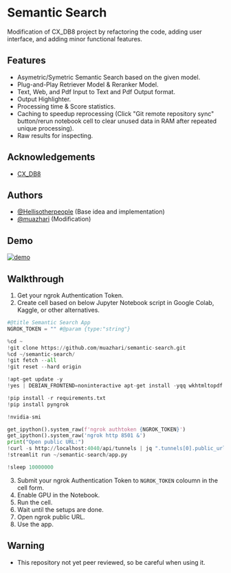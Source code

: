
# Semantic Search

Modification of CX_DB8 project by refactoring the code, adding user interface, and adding minor functional features.


## Features

- Asymetric/Symetric Semantic Search based on the given model.
- Plug-and-Play Retriever Model & Reranker Model.
- Text, Web, and Pdf Input to Text and Pdf Output format.
- Output Highlighter.
- Processing time & Score statistics.
- Caching to speedup reprocessing (Click "Git remote repository sync" button/rerun notebook cell to clear unused data in RAM after repeated unique processing).
- Raw results for inspecting.

## Acknowledgements

 - [CX_DB8](https://github.com/Hellisotherpeople/CX_DB8)

## Authors

- [@Hellisotherpeople](https://github.com/Hellisotherpeople) (Base idea and implementation)
- [@muazhari](https://github.com/muazhari) (Modification)

## Demo

[![demo](http://img.youtube.com/vi/bu93G6YesaQ/0.jpg)](http://www.youtube.com/watch?v=bu93G6YesaQ)

## Walkthrough 

1. Get your ngrok Authentication Token.
2. Create cell based on below Jupyter Notebook script in Google Colab, Kaggle, or other alternatives.

```python
#@title Semantic Search App
NGROK_TOKEN = "" #@param {type:"string"} 

%cd ~
!git clone https://github.com/muazhari/semantic-search.git
%cd ~/semantic-search/
!git fetch --all
!git reset --hard origin

!apt-get update -y
!yes | DEBIAN_FRONTEND=noninteractive apt-get install -yqq wkhtmltopdf xvfb libopenblas-dev libomp-dev poppler-utils openjdk-8-jdk jq

!pip install -r requirements.txt
!pip install pyngrok

!nvidia-smi

get_ipython().system_raw(f'ngrok authtoken {NGROK_TOKEN}')
get_ipython().system_raw('ngrok http 8501 &')
print("Open public URL:")
!curl -s http://localhost:4040/api/tunnels | jq ".tunnels[0].public_url"
!streamlit run ~/semantic-search/app.py

!sleep 10000000
```

3. Submit your ngrok Authentication Token to `NGROK_TOKEN` coloumn in the cell form.
4. Enable GPU in the Notebook.
5. Run the cell.
6. Wait until the setups are done.
7. Open ngrok public URL.
8. Use the app.

## Warning
- This repository not yet peer reviewed, so be careful when using it.


    
